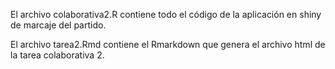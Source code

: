 El archivo colaborativa2.R contiene todo el código de la aplicación en shiny de marcaje del partido. 



El archivo tarea2.Rmd contiene el Rmarkdown que genera el archivo html de la tarea colaborativa 2. 
